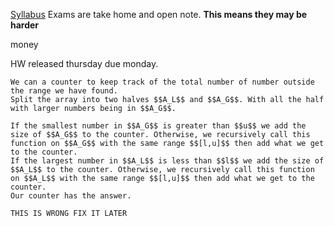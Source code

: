 [Syllabus](https://faculty.cc.gatech.edu/~ladha/S24/3510/)
Exams are take home and open note. **This means they may be harder**

money

HW released thursday due monday.


```
We can a counter to keep track of the total number of number outside the range we have found.
Split the array into two halves $$A_L$$ and $$A_G$$. With all the half with larger numbers being in $$A_G$$. 

If the smallest number in $$A_G$$ is greater than $$u$$ we add the size of $$A_G$$ to the counter. Otherwise, we recursively call this function on $$A_G$$ with the same range $$[l,u]$$ then add what we get to the counter.
If the largest number in $$A_L$$ is less than $$l$$ we add the size of $$A_L$$ to the counter. Otherwise, we recursively call this function on $$A_L$$ with the same range $$[l,u]$$ then add what we get to the counter.
Our counter has the answer.

THIS IS WRONG FIX IT LATER
```